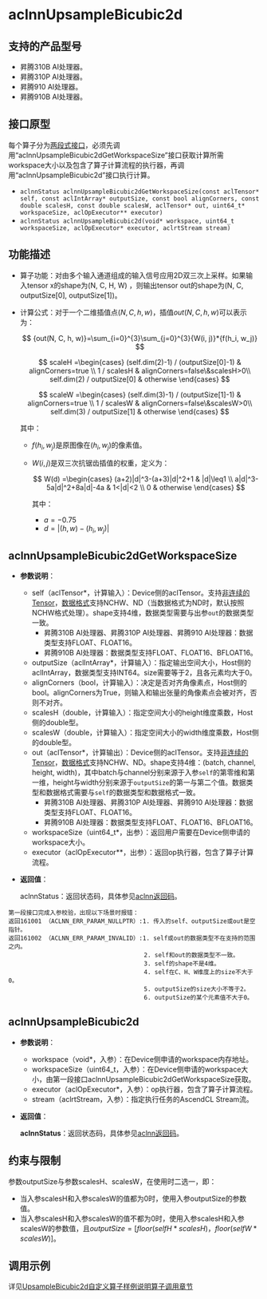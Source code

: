 # aclnnUpsampleBicubic2d

## 支持的产品型号

- 昇腾310B AI处理器。
- 昇腾310P AI处理器。
- 昇腾910 AI处理器。
- 昇腾910B AI处理器。

## 接口原型

每个算子分为[两段式接口](common/两段式接口.md)，必须先调用“aclnnUpsampleBicubic2dGetWorkspaceSize”接口获取计算所需workspace大小以及包含了算子计算流程的执行器，再调用“aclnnUpsampleBicubic2d”接口执行计算。

- `aclnnStatus aclnnUpsampleBicubic2dGetWorkspaceSize(const aclTensor* self, const aclIntArray* outputSize, const bool alignCorners, const double scalesH, const double scalesW, aclTensor* out, uint64_t* workspaceSize, aclOpExecutor** executor)`
- `aclnnStatus aclnnUpsampleBicubic2d(void* workspace, uint64_t workspaceSize, aclOpExecutor* executor, aclrtStream stream)`

## 功能描述

- 算子功能：对由多个输入通道组成的输入信号应用2D双三次上采样。如果输入tensor x的shape为(N, C, H, W) ，则输出tensor out的shape为(N, C, outputSize[0], outputSize[1])。
- 计算公式：对于一个二维插值点$(N, C, h, w)$，插值$out(N, C, h, w)$可以表示为：

  $$
  {out(N, C, h, w)}=\sum_{i=0}^{3}\sum_{j=0}^{3}{W(i, j)}*{f(h_i, w_j)}
  $$

  $$
  scaleH =\begin{cases}
  (self.dim(2)-1) / (outputSize[0]-1) & alignCorners=true \\
  1 / scalesH & alignCorners=false\&scalesH>0\\
  self.dim(2) / outputSize[0] & otherwise
  \end{cases}
  $$

  $$
  scaleW =\begin{cases}
  (self.dim(3)-1) / (outputSize[1]-1) & alignCorners=true \\
  1 / scalesW & alignCorners=false\&scalesW>0\\
  self.dim(3) / outputSize[1] & otherwise
  \end{cases}
  $$

  其中：
  - $f(h_i, w_j)$是原图像在$(h_i, w_j)$的像素值。
  - $W(i, j)$是双三次抗锯齿插值的权重，定义为：

    $$
    W(d) =\begin{cases}
    (a+2)|d|^3-(a+3)|d|^2+1 & |d|\leq1 \\
    a|d|^3-5a|d|^2+8a|d|-4a & 1<|d|<2 \\
    0 & otherwise
    \end{cases}
    $$

    其中：
    - $a=-0.75$
    - $d = |(h, w) - (h_i, w_j)|$

## aclnnUpsampleBicubic2dGetWorkspaceSize

- **参数说明**：

  - self（aclTensor*，计算输入）：Device侧的aclTensor。支持[非连续的Tensor](common/非连续的Tensor.md)，[数据格式](common/数据格式.md)支持NCHW、ND（当数据格式为ND时，默认按照NCHW格式处理）。shape支持4维，数据类型需要与出参`out`的数据类型一致。
    - 昇腾310B AI处理器、昇腾310P AI处理器、昇腾910 AI处理器：数据类型支持FLOAT、FLOAT16。
    - 昇腾910B AI处理器：数据类型支持FLOAT、FLOAT16、BFLOAT16。
  - outputSize（aclIntArray*，计算输入）：指定输出空间大小，Host侧的aclIntArray，数据类型支持INT64。size需要等于2，且各元素均大于0。
  - alignCorners（bool，计算输入）：决定是否对齐角像素点，Host侧的bool。alignCorners为True，则输入和输出张量的角像素点会被对齐，否则不对齐。
  - scalesH（double，计算输入）：指定空间大小的height维度乘数，Host侧的double型。
  - scalesW（double，计算输入）：指定空间大小的width维度乘数，Host侧的double型。
  - out（aclTensor*，计算输出）：Device侧的aclTensor。支持[非连续的Tensor](common/非连续的Tensor.md)，[数据格式](common/数据格式.md)支持NCHW、ND。shape支持4维：(batch, channel, height, width)，其中batch与channel分别来源于入参`self`的第零维和第一维，height与width分别来源于`outputSize`的第一与第二个值。数据类型和数据格式需要与`self`的数据类型和数据格式一致。
    - 昇腾310B AI处理器、昇腾310P AI处理器、昇腾910 AI处理器：数据类型支持FLOAT、FLOAT16。
    - 昇腾910B AI处理器：数据类型支持FLOAT、FLOAT16、BFLOAT16。
  - workspaceSize（uint64_t*，出参）：返回用户需要在Device侧申请的workspace大小。
  - executor（aclOpExecutor**，出参）：返回op执行器，包含了算子计算流程。

- **返回值**：

  aclnnStatus：返回状态码，具体参见[aclnn返回码](common/aclnn返回码.md)。

```
第一段接口完成入参校验，出现以下场景时报错：
返回161001 （ACLNN_ERR_PARAM_NULLPTR）:1. 传入的self、outputSize或out是空指针。
返回161002 （ACLNN_ERR_PARAM_INVALID）:1. self或out的数据类型不在支持的范围之内。
                                      2. self和out的数据类型不一致。
                                      3. self的shape不是4维。
                                      4. self在C、H、W维度上的size不大于0。
                                      5. outputSize的size大小不等于2。
                                      6. outputSize的某个元素值不大于0。
```

## aclnnUpsampleBicubic2d

- **参数说明**：

  - workspace（void*，入参）：在Device侧申请的workspace内存地址。
  - workspaceSize（uint64_t，入参）：在Device侧申请的workspace大小，由第一段接口aclnnUpsampleBicubic2dGetWorkspaceSize获取。
  - executor（aclOpExecutor*，入参）：op执行器，包含了算子计算流程。
  - stream（aclrtStream，入参）：指定执行任务的AscendCL Stream流。

- **返回值**：

  **aclnnStatus**：返回状态码，具体参见[aclnn返回码](common/aclnn返回码.md)。

## 约束与限制

参数outputSize与参数scalesH、scalesW，在使用时二选一，即：
- 当入参scalesH和入参scalesW的值都为0时，使用入参outputSize的参数值。
- 当入参scalesH和入参scalesW的值不都为0时，使用入参scalesH和入参scalesW的参数值，且$outputSize=[floor(selfH*scalesH)，floor(selfW*scalesW)]$。

## 调用示例

详见[UpsampleBicubic2d自定义算子样例说明算子调用章节](../README.md#算子调用)
